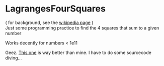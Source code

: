 # LagrangesFourSquares
( for background, see the <a href='https://en.wikipedia.org/wiki/Lagrange%27s_four-square_theorem'>wikipedia page</a> )     
Just some programming practice to find the 4 squares that sum to a given number

Works decently for numbers < 1e11



Geez. <a href='https://www.alpertron.com.ar/FSQUARES.HTM'>This one</a> is way better than mine. I have to do some sourcecode diving...
